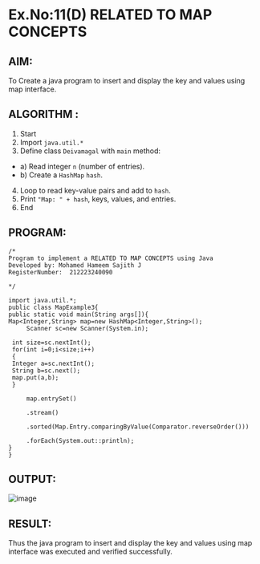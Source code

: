 # Ex.No:11(D) RELATED TO MAP CONCEPTS

## AIM:
To Create a java program to insert and display the key and values using map interface.

## ALGORITHM :

1.	Start
2.	Import `java.util.*`
3.	Define class `Deivamagal` with `main` method:
-	a) Read integer `n` (number of entries).
-	b) Create a `HashMap` `hash`.
4.	Loop to read key-value pairs and add to `hash`.
5.	Print `"Map: " + hash`, keys, values, and entries.
6.	End




## PROGRAM:
 ```
/*
Program to implement a RELATED TO MAP CONCEPTS using Java
 Developed by: Mohamed Hameem Sajith J
RegisterNumber:  212223240090

*/

import java.util.*;  
public class MapExample3{  
 public static void main(String args[]){  
Map<Integer,String> map=new HashMap<Integer,String>();          
      Scanner sc=new Scanner(System.in);
  
  int size=sc.nextInt();
  for(int i=0;i<size;i++)
  {
  Integer a=sc.nextInt();
  String b=sc.next();
  map.put(a,b);  
  }   

      map.entrySet()  
       
      .stream()  
   
      .sorted(Map.Entry.comparingByValue(Comparator.reverseOrder()))  

      .forEach(System.out::println);  
 }  
} 
```



## OUTPUT:

![image](https://github.com/user-attachments/assets/3a050c1f-6b1c-44ee-a538-7e35cbaf612a)


## RESULT:
Thus the java program to insert and display the key and values using map interface was  executed and verified successfully.


